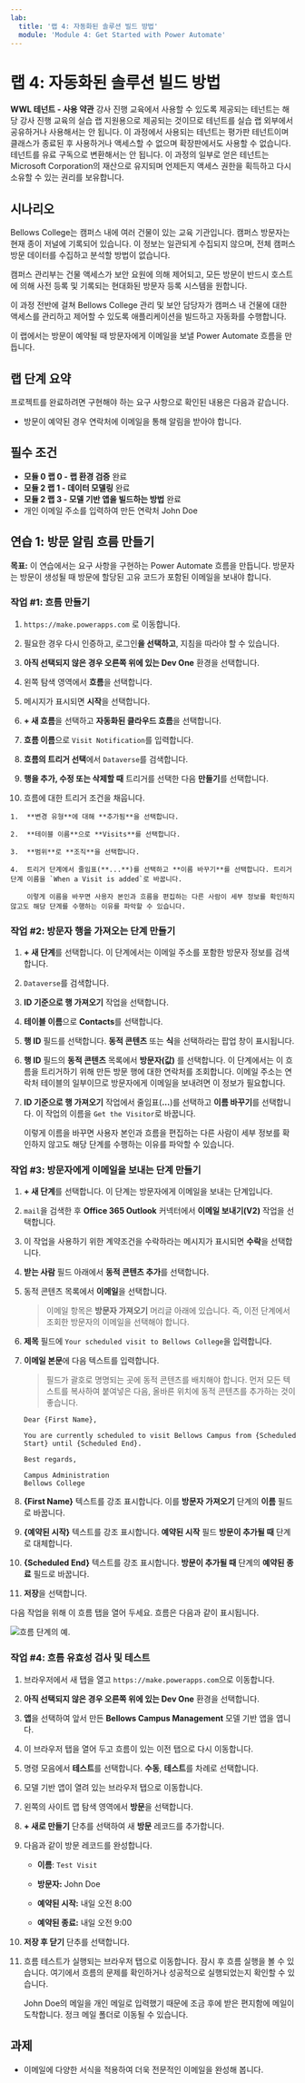 ```yaml
---
lab:
  title: '랩 4: 자동화된 솔루션 빌드 방법'
  module: 'Module 4: Get Started with Power Automate'
---
```


# 랩 4: 자동화된 솔루션 빌드 방법

**WWL 테넌트 - 사용 약관** 강사 진행 교육에서 사용할 수 있도록 제공되는 테넌트는 해당 강사 진행 교육의 실습 랩 지원용으로 제공되는 것이므로 테넌트를 실습 랩 외부에서 공유하거나 사용해서는 안 됩니다. 이 과정에서 사용되는 테넌트는 평가판 테넌트이며 클래스가 종료된 후 사용하거나 액세스할 수 없으며 확장판에서도 사용할 수 없습니다. 테넌트를 유료 구독으로 변환해서는 안 됩니다. 이 과정의 일부로 얻은 테넌트는 Microsoft Corporation의 재산으로 유지되며 언제든지 액세스 권한을 획득하고 다시 소유할 수 있는 권리를 보유합니다. 

## 시나리오

Bellows College는 캠퍼스 내에 여러 건물이 있는 교육 기관입니다. 캠퍼스 방문자는 현재 종이 저널에 기록되어 있습니다. 이 정보는 일관되게 수집되지 않으며, 전체 캠퍼스 방문 데이터를 수집하고 분석할 방법이 없습니다.

캠퍼스 관리부는 건물 액세스가 보안 요원에 의해 제어되고, 모든 방문이 반드시 호스트에 의해 사전 등록 및 기록되는 현대화된 방문자 등록 시스템을 원합니다.

이 과정 전반에 걸쳐 Bellows College 관리 및 보안 담당자가 캠퍼스 내 건물에 대한 액세스를 관리하고 제어할 수 있도록 애플리케이션을 빌드하고 자동화를 수행합니다.

이 랩에서는 방문이 예약될 때 방문자에게 이메일을 보낼 Power Automate 흐름을 만듭니다.

## 랩 단계 요약

프로젝트를 완료하려면 구현해야 하는 요구 사항으로 확인된 내용은 다음과 같습니다.

- 방문이 예약된 경우 연락처에 이메일을 통해 알림을 받아야 합니다.

## 필수 조건

- **모듈 0 랩 0 - 랩 환경 검증** 완료
- **모듈 2 랩 1 - 데이터 모델링** 완료
- **모듈 2 랩 3 - 모델 기반 앱을 빌드하는 방법** 완료
- 개인 이메일 주소를 입력하여 만든 연락처 John Doe

## 연습 1: 방문 알림 흐름 만들기

**목표:** 이 연습에서는 요구 사항을 구현하는 Power Automate 흐름을 만듭니다. 방문자는 방문이 생성될 때 방문에 할당된 고유 코드가 포함된 이메일을 보내야 합니다.

### 작업 \#1: 흐름 만들기

1.  `https://make.powerapps.com` 로 이동합니다.

2.  필요한 경우 다시 인증하고, 로그인**을 선택하고**, 지침을 따라야 할 수 있습니다.

3.  **아직 선택되지 않은 경우 오른쪽 위에 있는 Dev One** 환경을 선택합니다.

4.  왼쪽 탐색 영역에서 **흐름**을 선택합니다.

5.  메시지가 표시되면 **시작**을 선택합니다.

6.  **+ 새 흐름**을 선택하고 **자동화된 클라우드 흐름**을 선택합니다.

7.  **흐름 이름**으로 `Visit Notification`를 입력합니다.

8.  **흐름의 트리거 선택**에서 `Dataverse`를 검색합니다.

9.  **행을 추가, 수정 또는 삭제할 때** 트리거를 선택한 다음 **만들기**를 선택합니다.

10.  흐름에 대한 트리거 조건을 채웁니다.

    1.  **변경 유형**에 대해 **추가됨**을 선택합니다.

    2.  **테이블 이름**으로 **Visits**를 선택합니다.

    3.  **범위**로 **조직**을 선택합니다.

    4.  트리거 단계에서 줄임표(**...**)를 선택하고 **이름 바꾸기**를 선택합니다. 트리거 단계 이름을 `When a Visit is added`로 바꿉니다. 

        이렇게 이름을 바꾸면 사용자 본인과 흐름을 편집하는 다른 사람이 세부 정보를 확인하지 않고도 해당 단계를 수행하는 이유를 파악할 수 있습니다.


### 작업 \#2: 방문자 행을 가져오는 단계 만들기

1.  **+ 새 단계**를 선택합니다. 이 단계에서는 이메일 주소를 포함한 방문자 정보를 검색합니다.

2.  `Dataverse`를 검색합니다.

3.  **ID 기준으로 행 가져오기** 작업을 선택합니다.

4.  **테이블 이름**으로 **Contacts**를 선택합니다.

5.  **행 ID** 필드를 선택합니다. **동적 콘텐츠** 또는 **식**을 선택하라는 팝업 창이 표시됩니다.

6.  **행 ID** 필드의 **동적 콘텐츠** 목록에서 **방문자(값)** 를 선택합니다. 이 단계에서는 이 흐름을 트리거하기 위해 만든 방문 행에 대한 연락처를 조회합니다. 이메일 주소는 연락처 테이블의 일부이므로 방문자에게 이메일을 보내려면 이 정보가 필요합니다.

7.  **ID 기준으로 행 가져오기** 작업에서 줄임표(**...**)를 선택하고 **이름 바꾸기**를 선택합니다. 이 작업의 이름을 `Get the Visitor`로 바꿉니다.
 
    이렇게 이름을 바꾸면 사용자 본인과 흐름을 편집하는 다른 사람이 세부 정보를 확인하지 않고도 해당 단계를 수행하는 이유를 파악할 수 있습니다.


### 작업 \#3: 방문자에게 이메일을 보내는 단계 만들기

1.  **+ 새 단계**를 선택합니다. 이 단계는 방문자에게 이메일을 보내는 단계입니다.

2.  `mail`을 검색한 후 **Office 365 Outlook** 커넥터에서 **이메일 보내기(V2)** 작업을 선택합니다.

3.  이 작업을 사용하기 위한 계약조건을 수락하라는 메시지가 표시되면 **수락**을 선택합니다.

4.  **받는 사람** 필드 아래에서 **동적 콘텐츠 추가**를 선택합니다. 
    
5.  동적 콘텐츠 목록에서 **이메일**을 선택합니다.

    > 이메일 항목은 **방문자 가져오기** 머리글 아래에 있습니다. 즉, 이전 단계에서 조회한 방문자의 이메일을 선택해야 합니다.

7.  **제목** 필드에 `Your scheduled visit to Bellows College`을 입력합니다.

8.  **이메일 본문**에 다음 텍스트를 입력합니다.

    > 필드가 괄호로 명명되는 곳에 동적 콘텐츠를 배치해야 합니다. 먼저 모든 텍스트를 복사하여 붙여넣은 다음, 올바른 위치에 동적 콘텐츠를 추가하는 것이 좋습니다.

    ~~~~~~~~~~~~~~~~~~~~~~~~~~~~~~~~~~~~~~~~~~~~~~~~~~~~~~~~~~~~~~~~~~~~~~~~~~~~~~~~
    Dear {First Name},

    You are currently scheduled to visit Bellows Campus from {Scheduled Start} until {Scheduled End}.

    Best regards,

    Campus Administration
    Bellows College
    ~~~~~~~~~~~~~~~~~~~~~~~~~~~~~~~~~~~~~~~~~~~~~~~~~~~~~~~~~~~~~~~~~~~~~~~~~~~~~~~~

8.  **{First Name}** 텍스트를 강조 표시합니다. 이를 **방문자 가져오기** 단계의 **이름** 필드로 바꿉니다.

9.  **{예약된 시작}** 텍스트를 강조 표시합니다. **예약된 시작** 필드 **방문이 추가될 때** 단계로 대체합니다.

10.  **{Scheduled End}** 텍스트를 강조 표시합니다. **방문이 추가될 때** 단계의 **예약된 종료** 필드로 바꿉니다.

11.  **저장**을 선택합니다.

다음 작업을 위해 이 흐름 탭을 열어 두세요. 흐름은 다음과 같이 표시됩니다.

![흐름 단계의 예.](media/4-Flow.png)


### 작업 \#4: 흐름 유효성 검사 및 테스트

1.  브라우저에서 새 탭을 열고 `https://make.powerapps.com`으로 이동합니다.

2.  **아직 선택되지 않은 경우 오른쪽 위에 있는 Dev One** 환경을 선택합니다.

3.  **앱**을 선택하여 앞서 만든 **Bellows Campus Management** 모델 기반 앱을 엽니다.

3.  이 브라우저 탭을 열어 두고 흐름이 있는 이전 탭으로 다시 이동합니다.

4.  명령 모음에서 **테스트**를 선택합니다. **수동**, **테스트**를 차례로 선택합니다.

5.  모델 기반 앱이 열려 있는 브라우저 탭으로 이동합니다. 

6.  왼쪽의 사이트 맵 탐색 영역에서 **방문**을 선택합니다.

6.  **+ 새로 만들기** 단추를 선택하여 새 **방문** 레코드를 추가합니다.

7.  다음과 같이 방문 레코드를 완성합니다.

    -   **이름**: `Test Visit`

    -   **방문자:** John Doe

    -   **예약된 시작:** 내일 오전 8:00

    -   **예약된 종료:** 내일 오전 9:00

8.  **저장 후 닫기** 단추를 선택합니다.

9.  흐름 테스트가 실행되는 브라우저 탭으로 이동합니다. 잠시 후 흐름 실행을 볼 수 있습니다. 여기에서 흐름의 문제를 확인하거나 성공적으로 실행되었는지 확인할 수 있습니다.

    John Doe의 메일을 개인 메일로 입력했기 때문에 조금 후에 받은 편지함에 메일이 도착합니다. 정크 메일 폴더로 이동될 수 있습니다.


## 과제

- 이메일에 다양한 서식을 적용하여 더욱 전문적인 이메일을 완성해 봅니다.


